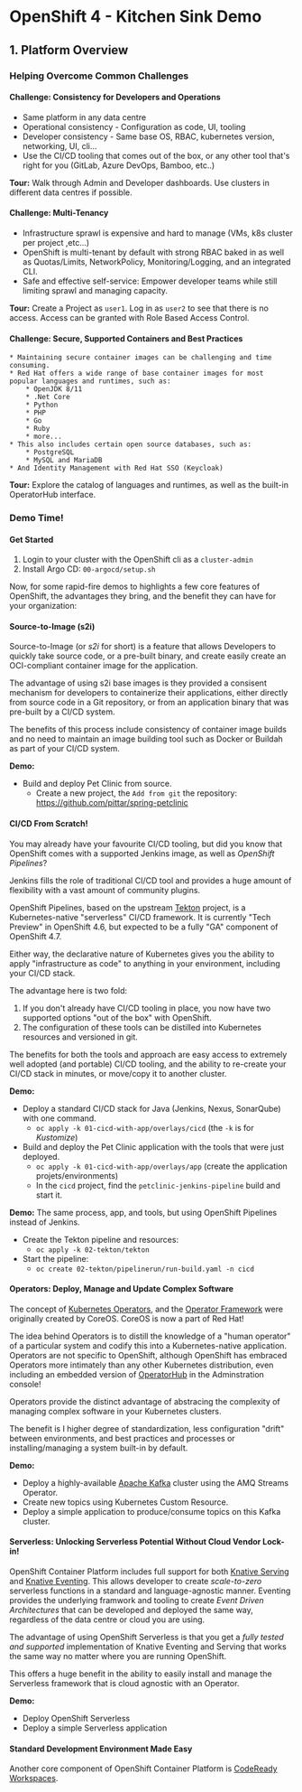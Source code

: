 # OpenShift 4 - Kitchen Sink Demo

## 1. Platform Overview

### Helping Overcome Common Challenges

#### Challenge: Consistency for Developers and Operations
* Same platform in any data centre
* Operational consistency - Configuration as code, UI, tooling
* Developer consistency - Same base OS, RBAC, kubernetes version, networking, UI, cli...
* Use the CI/CD tooling that comes out of the box, or any other tool that's right for you (GitLab, Azure DevOps, Bamboo, etc..)

**Tour:** Walk through Admin and Developer dashboards.  Use clusters in different data centres if possible.

#### Challenge: Multi-Tenancy
* Infrastructure sprawl is expensive and hard to manage (VMs, k8s cluster per project ,etc...)
* OpenShift is multi-tenant by default with strong RBAC baked in as well as Quotas/Limits, NetworkPolicy, Monitoring/Logging, and an integrated CLI.
* Safe and effective self-service: Empower developer teams while still limiting sprawl and managing capacity.

**Tour:** Create a Project as `user1`.  Log in as `user2` to see that there is no access.  Access can be granted with Role Based Access Control.

#### Challenge: Secure, Supported Containers and Best Practices
    * Maintaining secure container images can be challenging and time consuming.
    * Red Hat offers a wide range of base container images for most popular languages and runtimes, such as:
        * OpenJDK 8/11
        * .Net Core
        * Python
        * PHP
        * Go
        * Ruby
        * more...
    * This also includes certain open source databases, such as:
        * PostgreSQL
        * MySQL and MariaDB
    * And Identity Management with Red Hat SSO (Keycloak)

**Tour:** Explore the catalog of languages and runtimes, as well as the built-in OperatorHub interface.

### Demo Time!

#### Get Started

1. Login to your cluster with the OpenShift cli as a `cluster-admin`
2. Install Argo CD: `00-argocd/setup.sh`

Now, for some rapid-fire demos to highlights a few core features of OpenShift, the advantages they bring, and the benefit they can have for your organization:

#### Source-to-Image (s2i)

Source-to-Image (or *s2i* for short) is a feature that allows Developers to quickly take source code, or a pre-built binary, and create easily create an OCI-compliant container image for the application.

The advantage of using s2i base images is they provided a consisent mechanism for developers to containerize their applications, either directly from source code in a Git repository, or from an application binary that was pre-built by a CI/CD system.

The benefits of this process include consistency of container image builds and no need to maintain an image building tool such as Docker or Buildah as part of your CI/CD system.

**Demo:** 

* Build and deploy Pet Clinic from source.
    * Create a new project, the `Add from git` the repository: https://github.com/pittar/spring-petclinic

#### CI/CD From Scratch!

You may already have your favourite CI/CD tooling, but did you know that OpenShift comes with a supported Jenkins image, as well as *OpenShift Pipelines*?

Jenkins fills the role of traditional CI/CD tool and provides a huge amount of flexibility with a vast amount of community plugins.

OpenShift Pipelines, based on the upstream [Tekton](https://tekton.dev/) project, is a Kubernetes-native "serverless" CI/CD framework.  It is currently "Tech Preview" in OpenShift 4.6, but expected to be a fully "GA" component of OpenShift 4.7.

Either way, the declarative nature of Kubernetes gives you the ability to apply "infrastructure as code" to anything in your environment, including your CI/CD stack.

The advantage here is two fold:
1. If you don't already have CI/CD tooling in place, you now have two supported options "out of the box" with OpenShift.
2. The configuration of these tools can be distilled into Kubernetes resources and versioned in git.

The benefits for both the tools and approach are easy access to extremely well adopted (and portable) CI/CD tooling, and the ability to re-create your CI/CD stack in minutes, or move/copy it to another cluster.

**Demo:**

* Deploy a standard CI/CD stack for Java (Jenkins, Nexus, SonarQube) with one command.
    * `oc apply -k 01-cicd-with-app/overlays/cicd` (the `-k` is for *Kustomize*)
* Build and deploy the Pet Clinic application with the tools that were just deployed.
    * `oc apply -k 01-cicd-with-app/overlays/app` (create the application projets/environments)
    * In the `cicd` project, find the `petclinic-jenkins-pipeline` build and start it.

**Demo:** The same process, app, and tools, but using OpenShift Pipelines instead of Jenkins.

* Create the Tekton pipeline and resources:
    * `oc apply -k 02-tekton/tekton`
* Start the pipeline:
    * `oc create 02-tekton/pipelinerun/run-build.yaml -n cicd`

#### Operators: Deploy, Manage and Update Complex Software

The concept of [Kubernetes Operators](https://coreos.com/operators/), and the [Operator Framework](https://operatorframework.io/) were originally created by CoreOS.  CoreOS is now a part of Red Hat!

The idea behind Operators is to distill the knowledge of a "human operator" of a particular system and codify this into a Kubernetes-native application.  Operators are not specific to OpenShift, although OpenShift has embraced Operators more intimately than any other Kubernetes distribution, even including an embedded version of [OperatorHub](https://operatorhub.io) in the Adminstration console!

Operators provide the distinct advantage of abstracing the complexity of managing complex software in your Kubernetes clusters.

The benefit is I higher degree of standardization, less configuration "drift" between environments, and best practices and processes or installing/managing a system built-in by default.

**Demo:** 

* Deploy a highly-available [Apache Kafka](https://kafka.apache.org/) cluster using the AMQ Streams Operator.
* Create new topics using Kubernetes Custom Resource.
* Deploy a simple application to produce/consume topics on this Kafka cluster.

#### Serverless: Unlocking Serverless Potential Without Cloud Vendor Lock-in!

OpenShift Container Platform includes full support for both [Knative Serving](https://knative.dev/docs/serving/) and [Knative Eventing](https://knative.dev/docs/eventing/).  This allows developer to create *scale-to-zero* serverless functions in a standard and language-agnostic manner.  Eventing provides the underlying framwork and tooling to create *Event Driven Architectures* that can be developed and deployed the same way, regardless of the data centre or cloud you are using.

The advantage of using OpenShift Serverless is that you get a *fully tested and supported* implementation of Knative Eventing and Serving that works the same way no matter where you are running OpenShift.

This offers a huge benefit in the ability to easily install and manage the Serverless framework that is cloud agnostic with an Operator. 

**Demo:**

* Deploy OpenShift Serverless
* Deploy a simple Serverless application

#### Standard Development Environment Made Easy

Another core component of OpenShift Container Platform is [CodeReady Workspaces](https://developers.redhat.com/products/codeready-workspaces/overview).